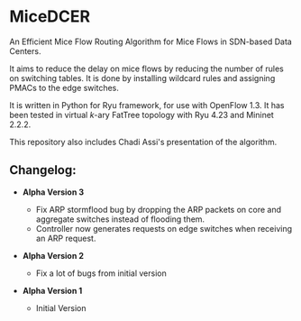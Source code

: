 # MiceDCER
An Efficient Mice Flow Routing Algorithm for Mice Flows in SDN-based Data Centers.

It aims to reduce the delay on mice flows by reducing the number of rules on switching tables. It is done by installing wildcard rules and assigning PMACs to the edge switches.

It is written in Python for Ryu framework, for use with OpenFlow 1.3.
It has been tested in virtual _k_-ary FatTree topology with Ryu 4.23 and Mininet 2.2.2.

This repository also includes Chadi Assi's presentation of the algorithm.

## Changelog:
* **Alpha Version 3**
  * Fix ARP stormflood bug by dropping the ARP packets on core and aggregate switches instead of flooding them.
  * Controller now generates requests on edge switches when receiving an ARP request.

* **Alpha Version 2**
  * Fix a lot of bugs from initial version

* **Alpha Version 1**
  * Initial Version
